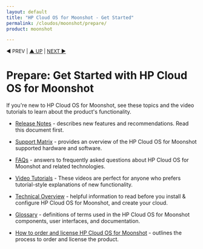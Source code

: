 ```yaml
---
layout: default
title: "HP Cloud OS for Moonshot - Get Started"
permalink: /cloudos/moonshot/prepare/
product: moonshot

---
```



<p style="font-size: small;"> &#9664; PREV | <a href="/cloudos/moonshot/">&#9650; UP</a> | <a href="/cloudos/moonshot/prepare/releasenotes/">NEXT &#9654;</a> </p>

# Prepare: Get Started with HP Cloud OS for Moonshot

If you're new to HP Cloud OS for Moonshot, see these topics and the video tutorials to learn about the product's functionality.

* [Release Notes](/cloudos/moonshot/prepare/releasenotes/) - describes new features and recommendations.  Read this document first. 

* [Support Matrix](/cloudos/moonshot/prepare/supportmatrix/) - provides an overview of the HP Cloud OS for Moonshot supported hardware and software.

* [FAQs](/cloudos/moonshot/prepare/faqs/) - answers to frequently asked questions about HP Cloud OS for Moonshot and related technologies.

* [Video Tutorials](/cloudos/moonshot/prepare/videos/) - These videos are perfect for anyone who prefers tutorial-style explanations of new functionality.

* [Technical Overview](/cloudos/moonshot/prepare/overview/) - helpful information to read before you install &amp; configure HP Cloud OS for Moonshot, and create your cloud.

* [Glossary](/cloudos/moonshot/prepare/glossary/) - definitions of terms used in the HP Cloud OS for Moonshot components, user interfaces, and documentation.

* [How to order and license HP Cloud OS for Moonshot](/cloudos/moonshot/prepare/order-license/) - outlines the process to order and license the product.

